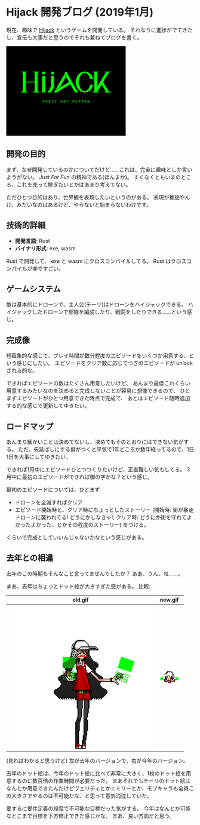 # Hijack 開発ブログ (2019年1月)

現在、趣味で [Hijack](https://bydriv.github.io/game/hijack/) というゲームを開発している。
それなりに進捗がでてきたし、宣伝も大事だと思うのでそれも兼ねてブログを書く。

![demo.gif](demo.gif)

## 開発の目的

まず、なぜ開発しているのかについてだけど……これは、完全に趣味としか言いようがない。
*Just For Fun* の精神である(ほんまか)。
すくなくともいまのところ、これを売って稼ぎたいとかはあまり考えてない。

ただひとつ目的はあり、世界観を表現したいというのがある。
表現が稚拙やんけ、みたいなのはあるけど、やらないと始まらないわけです。

## 技術的詳細

- **開発言語**: Rust
- **バイナリ形式**: exe, wasm

Rust で開発して、 exe と wasm にクロスコンパイルしてる。
Rust はクロスコンパイルが楽ですごい。

## ゲームシステム

敵は基本的にドローンで、主人公(テーリ)はドローンをハイジャックできる。
ハイジャックしたドローンで部隊を編成したり、戦闘をしたりできる……という感じ。

## 完成像

短篇集的な感じで、プレイ時間が数分程度のエピソードをいくつか用意する、という感じにしたい。
エピソードをクリア数に応じてつぎのエピソードが unlock される的な。

できればエピソードの数はたくさん用意したいけど、
あんまり最低これくらい用意するみたいなのを決めると完成しないことが容易に想像できるので、
ひとまずエピソードがひとつ用意できた時点で完成で、
あとはエピソード随時追加する的な感じで更新してゆきたい。

## ロードマップ

あんまり細かいことは決めてないし、決めてもそのとおりにはできない気がする。
ただ、先延ばしにする癖がつくと平気で1年どころか数年経ってるので、1日1日を大事にしてゆきたい。

できれば1月中にエピソードひとつつくりたいけど、正直難しい気もしてる。
3月中に最初のエピソードができれば御の字かな？という感じ。

最初のエピソードについては、ひとまず

- ドローンを全滅すればクリア
- エピソード開始時と、クリア時にちょっとしたストーリー (開始時: 街が暴走ドローンに襲われてる! どうにかしなきゃ!, クリア時: どうにか街を守れてよかったよかった、とかその程度のストーリー) をつける。

くらいで完成としていいんじゃないかなという感じがある。

## 去年との相違

去年のこの時期もそんなこと言ってませんでしたか？
ああ、うん、ね……。

まあ、去年はちょっとドット絵が大きすぎた感がある。
比較:

| old.gif             | new.gif             |
|---------------------|---------------------|
| ![old.gif](old.gif) | ![new.gif](new.gif) |

(見ればわかると思うけど) 左が去年のバージョンで、右が今年のバージョン。

去年のドット絵は、今年のドット絵に比べて非常に大きく、1枚のドット絵を用意するのに数百倍の作業時間が必要だった。
まあそれでもテーリのドット絵はなんとか用意できたんだけどヴェリティとかエミリーとか、モブキャラも全員この大きさでやるのは不可能だな、と思って意気消沈していた。

要するに要件定義の段階で不可能な目標だった気がする。
今年はなんとか可能なとこまで目標を下方修正できた感じかな。
まあ、良い方向だと思う。

